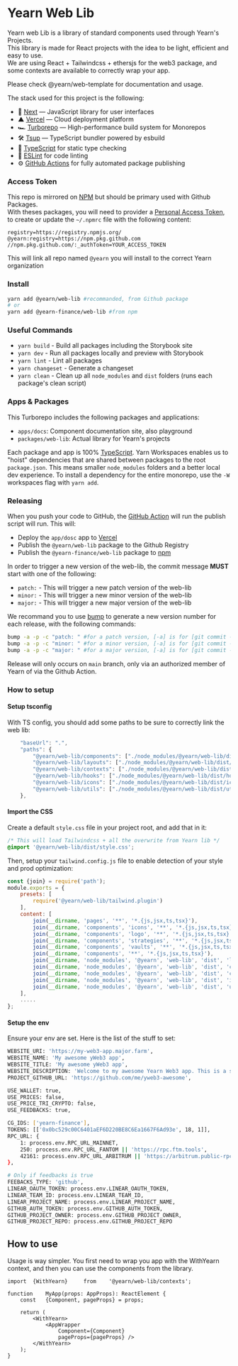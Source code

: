 # Yearn Web Lib
Yearn web Lib is a library of standard components used through Yearn's Projects.    
This library is made for React projects with the idea to be light, efficient and easy to use.  
We are using React + Tailwindcss + ethersjs for the web3 package, and some contexts are available to correctly wrap your app.

Please check @yearn/web-template for documentation and usage.

The stack used for this project is the following:
- 🚀 [Next](https://nextjs.org) — JavaScript library for user interfaces
- ▲ [Vercel](https://vercel.com) — Cloud deployment platform
- 🏎 [Turborepo](https://turborepo.org) — High-performance build system for Monorepos
- 🛠 [Tsup](https://github.com/egoist/tsup) — TypeScript bundler powered by esbuild
- 📄 [TypeScript](https://www.typescriptlang.org/) for static type checking
- 💄 [ESLint](https://eslint.org/) for code linting
- ⚙️ [GitHub Actions](https://github.com/changesets/action) for fully automated package publishing

### Access Token
This repo is mirrored on [NPM](https://www.npmjs.com/package/@yearn-finance/web-lib) but should be primary used with Github Packages.  
With theses packages, you will need to provider a [Personal Access Token](https://docs.github.com/en/authentication/keeping-your-account-and-data-secure/creating-a-personal-access-token), to create or update the `~/.npmrc` file with the following content:
```
registry=https://registry.npmjs.org/
@yearn:registry=https://npm.pkg.github.com
//npm.pkg.github.com/:_authToken=YOUR_ACCESS_TOKEN
```
This will link all repo named `@yearn` you will install to the correct Yearn organization

### Install
```sh
yarn add @yearn/web-lib #recommanded, from Github package
# or
yarn add @yearn-finance/web-lib #from npm
```

### Useful Commands
- `yarn build` - Build all packages including the Storybook site
- `yarn dev` - Run all packages locally and preview with Storybook
- `yarn lint` - Lint all packages
- `yarn changeset` - Generate a changeset
- `yarn clean` - Clean up all `node_modules` and `dist` folders (runs each package's clean script)


### Apps & Packages
This Turborepo includes the following packages and applications:

- `apps/docs`: Component documentation site, also playground
- `packages/web-lib`: Actual library for Yearn's projects

Each package and app is 100% [TypeScript](https://www.typescriptlang.org/). Yarn Workspaces enables us to "hoist" dependencies that are shared between packages to the root `package.json`. This means smaller `node_modules` folders and a better local dev experience. To install a dependency for the entire monorepo, use the `-W` workspaces flag with `yarn add`.


### Releasing
When you push your code to GitHub, the [GitHub Action](https://github.com/changesets/action) will run the publish script will run. This will:
- Deploy the `app/dosc` app to [Vercel](https://vercel.com)
- Publish the `@yearn/web-lib` package to the Github Registry
- Publish the `@yearn-finance/web-lib` package to [npm](https://www.npmjs.com/)

In order to trigger a new version of the web-lib, the commit message **MUST** start with one of the following:
- `patch:` - This will trigger a new patch version of the web-lib
- `minor:` - This will trigger a new minor version of the web-lib
- `major:` - This will trigger a new major version of the web-lib

We recommand you to use [bump](https://github.com/JS-DevTools/version-bump-prompt) to generate a new version number for each release, with the following commands:
```bash
bump -a -p -c "patch: " #for a patch version, [-a] is for [git commit -a], [-p] is for [git push] and [-c] is for [git commit -m].
bump -a -p -c "minor: " #for a minor version, [-a] is for [git commit -a], [-p] is for [git push] and [-c] is for [git commit -m].
bump -a -p -c "major: " #for a major version, [-a] is for [git commit -a], [-p] is for [git push] and [-c] is for [git commit -m].
```

Release will only occurs on `main` branch, only via an authorized member of Yearn of via the Github Action.

### How to setup

#### Setup tsconfig
With TS config, you should add some paths to be sure to correctly link the web lib: 
```ts
	"baseUrl": ".",
	"paths": {
		"@yearn/web-lib/components": ["./node_modules/@yearn/web-lib/dist/components"],
		"@yearn/web-lib/layouts": ["./node_modules/@yearn/web-lib/dist/layouts"],
		"@yearn/web-lib/contexts": ["./node_modules/@yearn/web-lib/dist/contexts"],
		"@yearn/web-lib/hooks": ["./node_modules/@yearn/web-lib/dist/hooks"],
		"@yearn/web-lib/icons": ["./node_modules/@yearn/web-lib/dist/icons"],
		"@yearn/web-lib/utils": ["./node_modules/@yearn/web-lib/dist/utils"],
	},
```

#### Import the CSS
Create a default `style.css` file in your project root, and add that in it:
```scss
/* This will load Tailwindcss + all the overwrite from Yearn lib */
@import '@yearn/web-lib/dist/style.css';
```

Then, setup your `tailwind.config.js` file to enable detection of your style and prod optimization:
```js
const {join} = require('path');
module.exports = {
	presets: [
		require('@yearn/web-lib/tailwind.plugin')
	],
	content: [
		join(__dirname, 'pages', '**', '*.{js,jsx,ts,tsx}'),
		join(__dirname, 'components', 'icons', '**', '*.{js,jsx,ts,tsx}'),
		join(__dirname, 'components', 'logo', '**', '*.{js,jsx,ts,tsx}'),
		join(__dirname, 'components', 'strategies', '**', '*.{js,jsx,ts,tsx}'),
		join(__dirname, 'components', 'vaults', '**', '*.{js,jsx,ts,tsx}'),
		join(__dirname, 'components', '**', '*.{js,jsx,ts,tsx}'),
		join(__dirname, 'node_modules', '@yearn', 'web-lib', 'dist', 'layouts', '**', '*.js'),
		join(__dirname, 'node_modules', '@yearn', 'web-lib', 'dist', 'components', '**', '*.js'),
		join(__dirname, 'node_modules', '@yearn', 'web-lib', 'dist', 'contexts', '**', '*.js'),
		join(__dirname, 'node_modules', '@yearn', 'web-lib', 'dist', 'icons', '**', '*.js'),
		join(__dirname, 'node_modules', '@yearn', 'web-lib', 'dist', 'utils', '**', '*.js')
	],
	.....
};
```


#### Setup the env
Ensure your env are set. Here is the list of the stuff to set:
```bash
WEBSITE_URI: 'https://my-web3-app.major.farm',
WEBSITE_NAME: 'My awesome yWeb3 app',
WEBSITE_TITLE: 'My awesome yWeb3 app',
WEBSITE_DESCRIPTION: 'Welcome to my awesome Yearn Web3 app. This is a super description that will be used for the SEO stuffs',
PROJECT_GITHUB_URL: 'https://github.com/me/yweb3-awesome',

USE_WALLET: true,
USE_PRICES: false,
USE_PRICE_TRI_CRYPTO: false,
USE_FEEDBACKS: true,

CG_IDS: ['yearn-finance'],
TOKENS: [['0x0bc529c00C6401aEF6D220BE8C6Ea1667F6Ad93e', 18, 1]],
RPC_URL: {
	1: process.env.RPC_URL_MAINNET,
	250: process.env.RPC_URL_FANTOM || 'https://rpc.ftm.tools',
	42161: process.env.RPC_URL_ARBITRUM || 'https://arbitrum.public-rpc.com'
},

# Only if feedbacks is true
FEEBACKS_TYPE: 'github',
LINEAR_OAUTH_TOKEN: process.env.LINEAR_OAUTH_TOKEN,
LINEAR_TEAM_ID: process.env.LINEAR_TEAM_ID,
LINEAR_PROJECT_NAME: process.env.LINEAR_PROJECT_NAME,
GITHUB_AUTH_TOKEN: process.env.GITHUB_AUTH_TOKEN,
GITHUB_PROJECT_OWNER: process.env.GITHUB_PROJECT_OWNER,
GITHUB_PROJECT_REPO: process.env.GITHUB_PROJECT_REPO
```


## How to use
Usage is way simpler. You first need to wrap you app with the WithYearn context, and then you can use the components from the library.
```tsx
import	{WithYearn}		from	'@yearn/web-lib/contexts';

function	MyApp(props: AppProps): ReactElement {
	const	{Component, pageProps} = props;
	
	return (
		<WithYearn>
			<AppWrapper
				Component={Component}
				pageProps={pageProps} />
		</WithYearn>
	);
}
```
